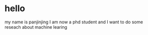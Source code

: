 # hello
my name is panjinjing  I am now a phd student and I want to do some reseach about machine learing
